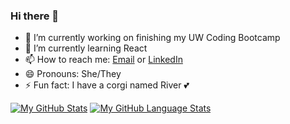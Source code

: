 ### Hi there 👋

- 🔭 I’m currently working on finishing my UW Coding Bootcamp
- 🌱 I’m currently learning React
- 📫 How to reach me: [Email](mailto:Rebeccah.May@Gmail.com) or [LinkedIn](https://www.linkedin.com/in/rebeccah-may/)
- 😄 Pronouns: She/They
- ⚡ Fun fact: I have a corgi named River 💕

[![My GitHub Stats](https://github-readme-stats.vercel.app/api/?username=Acanthodoris&count_private=true&theme=tokyonight&showicons=true)]()
[![My GitHub Language Stats](https://github-readme-stats.vercel.app/api/top-langs/?username=Acanthodoris&langs_count=5&theme=tokyonight)]()
<!--

<!--
**Acanthodoris/Acanthodoris** is a ✨ _special_ ✨ repository because its `README.md` (this file) appears on your GitHub profile.

Here are some ideas to get you started:

- 🔭 I’m currently working on ...
- 🌱 I’m currently learning ...
- 👯 I’m looking to collaborate on ...
- 🤔 I’m looking for help with ...
- 💬 Ask me about ...
- 📫 How to reach me: ...
- 😄 Pronouns: ...
- ⚡ Fun fact: ...
-->
